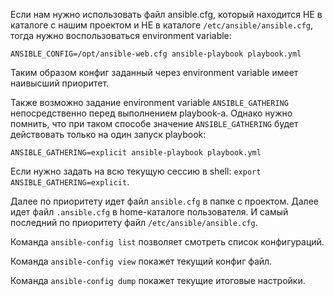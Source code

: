 Если нам нужно использовать файл ansible.cfg, который находится НЕ в каталоге с нашим проектом и НЕ в каталоге `/etc/ansible/ansible.cfg`, тогда нужно воспользоваться environment variable:

`ANSIBLE_CONFIG=/opt/ansible-web.cfg ansible-playbook playbook.yml`

Таким образом конфиг заданный через environment variable имеет наивысший приоритет.

Также возможно задание environment variable `ANSIBLE_GATHERING` непосредственно перед выполнением playbook-а. Однако нужно помнить, что при таком способе значение `ANSIBLE_GATHERING` будет действовать только на один запуск playbook:

`ANSIBLE_GATHERING=explicit ansible-playbook playbook.yml`

Если нужно задать на всю текущую сессию в shell: `export ANSIBLE_GATHERING=explicit`.

Далее по приоритету идет файл `ansible.cfg` в папке с проектом. Далее идет файл `.ansible.cfg` в home-каталоге пользователя. И самый последний по приоритету файл `/etc/ansible/ansible.cfg`.

Команда `ansible-config list` позволяет смотреть список конфигураций.

Команда `ansible-config view` покажет текущий конфиг файл.

Команда `ansible-config dump` покажет текущие итоговые настройки.
